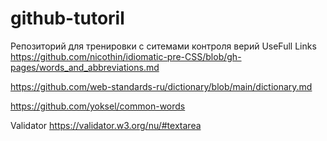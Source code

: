 # github-tutoril
Репозиторий для тренировки с ситемами контроля верий
UseFull Links
https://github.com/nicothin/idiomatic-pre-CSS/blob/gh-pages/words_and_abbreviations.md

https://github.com/web-standards-ru/dictionary/blob/main/dictionary.md

https://github.com/yoksel/common-words

Validator
https://validator.w3.org/nu/#textarea
